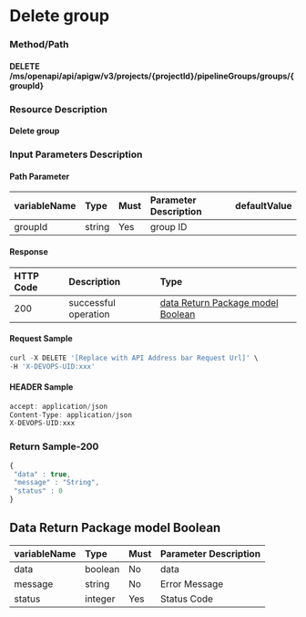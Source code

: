  # Delete group 

 ### Method/Path 

 #### DELETE  /ms/openapi/api/apigw/v3/projects/{projectId}/pipelineGroups/groups/{groupId} 

 ### Resource Description 

 #### Delete group 

 ### Input Parameters Description 

 #### Path Parameter 

 | variableName| Type| Must| Parameter Description| defaultValue| 
 | :--- | :--- | :--- | :--- | :--- | 
 | groupId | string |Yes| group ID|| 

 #### Response 

 | HTTP Code| Description| Type| 
 | :--- | :--- | :--- | 
 | 200 | successful operation |[data Return Package model Boolean](delete-group.md)| 

 #### Request Sample 

 ```javascript 
 curl -X DELETE '[Replace with API Address bar Request Url]' \ 
 -H 'X-DEVOPS-UID:xxx' 
 ``` 

 #### HEADER Sample 

 ```javascript 
 accept: application/json 
 Content-Type: application/json 
 X-DEVOPS-UID:xxx 
 ``` 

 ### Return Sample-200 

 ```javascript 
 { 
  "data" : true, 
  "message" : "String", 
  "status" : 0 
 } 
 ``` 

 ## Data Return Package model Boolean 

 | variableName| Type| Must| Parameter Description| 
 | :--- | :--- | :--- | :--- | 
 | data | boolean |No| data| 
 | message | string |No| Error Message| 
 | status | integer |Yes| Status Code| 